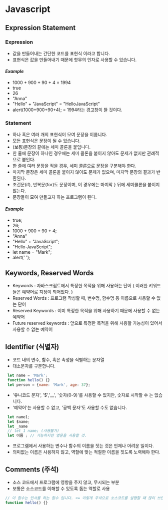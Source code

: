 # Javascript

## **Expression Statement**

### Expression
- 값을 만들어내는 간단한 코드를 표현식 이라고 합니다.
- 표현식은 값을 만들어내기 때문에 핫무의 인자로 사용할 수 있습니다. 
#### *Example*
- 1000 + 900 + 90 + 4 = 1994
- true
- 26
- "Anna"
- "Hello" + "JavaScript" = "HelloJavaScript"
- alert(1000+900+90+4); = 1994라는 경고창이 뜰 것이다.

### Statement
- 하나 혹은 여러 개의 표현식이 모여 문장을 이룹니다.
- 모든 표현식은 문장이 될 수 있습니다.
- (보통)문장의 끝에는 세미 콜론을 붙입니다.
- 한 줄에 문장이 하나인 경우에는 세미 콜론을 붙이지 않아도 문제가 없지만 관례적으로 붙인다.
- 한 줄에 여러 문장을 적을 경우, 세미 콜론으로 문장을 구분해야 한다.
- 마지막 문장은 세미 콜론을 붙이지 않아도 문제가 없으며, 마지막 문장의 결과가 반환된다.
- 조건문(if), 반복문(for)도 문장이며, 이 경우에는 마지막 } 뒤에 세미콜론을 붙이지 않는다.
- 문장들이 모여 만들고자 하는 프로그램이 된다.
#### *Example*
- true;
- 26;
- 1000 + 900 + 90 + 4;
- "Anna"
- "Hello" + "JavaScript";
- "Hello JavaScript";
- let name = "Mark";
- alert(' ');

## **Keywords, Reserved Words**

- Keywords : 자바스크립트에서 특정한 목적을 위해 사용하는 단어 ( 이러한 키워드 들은 예약어로 지정이 되어있다. )
- Reserved Words : 프로그램 작성할 때, 변수명, 함수명 등 이름으로 사용할 수 없는 단어
- Reserved Keywords : 이미 특정한 목적을 위해 사용하기 때문에 사용할 수 없는 예약어
- Future reserved keywords : 앞으로 특정한 목적을 위해 사용할 가능성이 있어서 사용할 수 없는 예약어 

## **Identifier (식별자)**

- 코드 내의 변수, 함수, 혹은 속성을 식별하는 문자열 
- 대소문자를 구분합니다. 

 ```js
  let name = 'Mark';
  function hello() {}
  let person = {name: 'Mark', age: 37};
  ```

- '유니코드 문자', '$','__', '숫자(0-9)'를 사용할 수 있지만, 숫자로 시작할 수 는 없습니다.
- '예약어'는 사용할 수 없고, '공백 문자'도 사용할 수도 없습니다.

 ```js
  let name1;
  let $name;
  let _name
  // let 1 name; (사용불가)
  let 이름 ; // 가능하지만 영문을 사용할 것.
  ```

- 프로그램에서 사용하는 변수나 함수의 이름을 짓는 것은 언제나 어려운 일이다.
- 의미없는 이름은 사용하지 않고, 역할에 맞는 적절한 이름을 짓도록 노력해야 한다.

## **Comments (주석)**

- 소스 코드에서 프로그램에 영향을 주지 않고, 무시되는 부분
- 보통은 소스코드를 이해할 수 있도록 돕는 역할로 사용

 ```js
 // 이 함수는 인사를 하는 함수 입니다. <= 이렇게 주석으로 소스코드를 설명할 때 많이 쓰인다.
 function hello() {}
  ```


